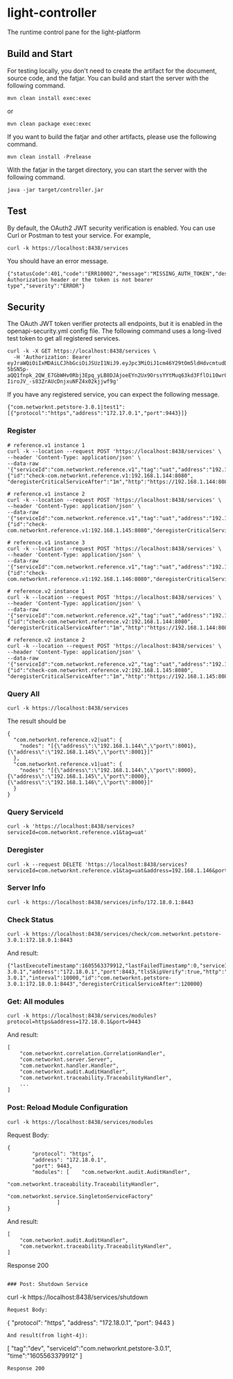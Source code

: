 # light-controller
The runtime control pane for the light-platform

## Build and Start

For testing locally, you don't need to create the artifact for the document, source code, and the fatjar. You can build and start the server with the following command.

```
mvn clean install exec:exec
```

or

```
mvn clean package exec:exec
```

If you want to build the fatjar and other artifacts, please use the following command.

```
mvn clean install -Prelease
```

With the fatjar in the target directory, you can start the server with the following command.

```
java -jar target/controller.jar
```

## Test

By default, the OAuth2 JWT security verification is enabled. You can use Curl or Postman to test your service. For example,


```
curl -k https://localhost:8438/services
```

You should have an error message. 

```
{"statusCode":401,"code":"ERR10002","message":"MISSING_AUTH_TOKEN","description":"No Authorization header or the token is not bearer type","severity":"ERROR"}
```

## Security

The OAuth JWT token verifier protects all endpoints, but it is enabled in the openapi-security.yml config file. The following command uses a long-lived test token to get all registered services.

```
curl -k -X GET https://localhost:8438/services \
  -H 'Authorization: Bearer eyJraWQiOiIxMDAiLCJhbGciOiJSUzI1NiJ9.eyJpc3MiOiJ1cm46Y29tOm5ldHdvcmtudDpvYXV0aDI6djEiLCJhdWQiOiJ1cm46Y29tLm5ldHdvcmtudCIsImV4cCI6MTk2Mjk4NTUyOCwianRpIjoiT0Y4VGFZSDRVSjNTOFZyNnJ3REdDQSIsImlhdCI6MTY0NzYyNTUyOCwibmJmIjoxNjQ3NjI1NDA4LCJ2ZXJzaW9uIjoiMS4wIiwidXNlcl9pZCI6InN0ZXZlaHVAZ21haWwuY29tIiwidXNlcl90eXBlIjoiRU1QTE9ZRUUiLCJjbGllbnRfaWQiOiJmN2Q0MjM0OC1jNjQ3LTRlZmItYTUyZC00YzU3ODc0MjFlNzMiLCJyb2xlcyI6InVzZXIgQ3RsUGx0QWRtaW4gQ3RsUGx0UmVhZCBDdGxQbHRXcml0ZSIsInNjb3BlIjpbInBvcnRhbC5yIiwicG9ydGFsLnciXX0.MIWNwUfdVsV7rjctaeugFYgzsbnolUeXsIrvOdj9bFrkM4UfShKOD3XnkOpRU2TNcp2pa2wla-5bSN5p-aQQ1fnpk_2QW_E7GbWHv0Rbj3Epq_yLB8DJAjoeEYn2Ux9OrssYYtMuq63kd3FflOi10wr01sZ47tZQleQPzCetsm2hZOZGZU8gSwBSlYXJs4bxTaYNlPnRNVEBZEgiprxyLbwssDZISTcFWBsOlCEzBKrLqeQdDXxRzp9HlZprXzq30rtuRrTfwGBC39x3miAyNbPV8dqokzCc8PzTpwC7irmGv3PoXJ-IiroJV_-s83ZrAUcDnjxuNFZ4x02kjjwf9g' 
```

If you have any registered service, you can expect the following message.

```
{"com.networknt.petstore-3.0.1|test1":[{"protocol":"https","address":"172.17.0.1","port":9443}]}
```

### Register

```
# reference.v1 instance 1
curl -k --location --request POST 'https://localhost:8438/services' \
--header 'Content-Type: application/json' \
--data-raw '{"serviceId":"com.networknt.reference.v1","tag":"uat","address":"192.168.1.144","port":8000,"check":{"id":"check-com.networknt.reference.v1:192.168.1.144:8080", "deregisterCriticalServiceAfter":"1m","http":"https://192.168.1.144:8080/health/com.networknt.reference.v1","tlsSkipVerify":true,"interval":"10s"}}'

# reference.v1 instance 2
curl -k --location --request POST 'https://localhost:8438/services' \
--header 'Content-Type: application/json' \
--data-raw '{"serviceId":"com.networknt.reference.v1","tag":"uat","address":"192.168.1.145","port":8000,"check":{"id":"check-com.networknt.reference.v1:192.168.1.145:8080","deregisterCriticalServiceAfter":"1m","http":"https://192.168.1.145:8080/health/com.networknt.reference.v1","tlsSkipVerify":true,"interval":"10s"}}'

# reference.v1 instance 3
curl -k --location --request POST 'https://localhost:8438/services' \
--header 'Content-Type: application/json' \
--data-raw '{"serviceId":"com.networknt.reference.v1","tag":"uat","address":"192.168.1.146","port":8000,"check":{"id":"check-com.networknt.reference.v1:192.168.1.146:8080","deregisterCriticalServiceAfter":"1m","http":"https://192.168.1.145:8080/health/com.networknt.reference.v1","tlsSkipVerify":true,"interval":"10s"}}'

# reference.v2 instance 1
curl -k --location --request POST 'https://localhost:8438/services' \
--header 'Content-Type: application/json' \
--data-raw '{"serviceId":"com.networknt.reference.v2","tag":"uat","address":"192.168.1.144","port":8001,"check":{"id":"check-com.networknt.reference.v2:192.168.1.144:8080", "deregisterCriticalServiceAfter":"1m","http":"https://192.168.1.144:8080/health/com.networknt.reference.v1","tlsSkipVerify":true,"interval":"10s"}}'

# reference.v2 instance 2
curl -k --location --request POST 'https://localhost:8438/services' \
--header 'Content-Type: application/json' \
--data-raw '{"serviceId":"com.networknt.reference.v2","tag":"uat","address":"192.168.1.145","port":8001,"check":{"id":"check-com.networknt.reference.v2:192.168.1.145:8080", "deregisterCriticalServiceAfter":"1m","http":"https://192.168.1.145:8080/health/com.networknt.reference.v1","tlsSkipVerify":true,"interval":"10s"}}'

```

### Query All

```
curl -k https://localhost:8438/services
```

The result should be 

```
{
  "com.networknt.reference.v2|uat": {
    "nodes": "[{\"address\":\"192.168.1.144\",\"port\":8001},{\"address\":\"192.168.1.145\",\"port\":8001}]"
  },
  "com.networknt.reference.v1|uat": {
    "nodes": "[{\"address\":\"192.168.1.144\",\"port\":8000},{\"address\":\"192.168.1.145\",\"port\":8000},{\"address\":\"192.168.1.146\",\"port\":8000}]"
  }
}
```

### Query ServiceId

```
curl -k 'https://localhost:8438/services?serviceId=com.networknt.reference.v1&tag=uat'
```

### Deregister

```
curl -k --request DELETE 'https://localhost:8438/services?serviceId=com.networknt.reference.v1&tag=uat&address=192.168.1.146&port=8000'
```

### Server Info


```
curl -k https://localhost:8438/services/info/172.18.0.1:8443
```

### Check Status

```
curl -k https://localhost:8438/services/check/com.networknt.petstore-3.0.1:172.18.0.1:8443
```

And result:

```
{"lastExecuteTimestamp":1605563379912,"lastFailedTimestamp":0,"serviceId":"com.networknt.petstore-3.0.1","address":"172.18.0.1","port":8443,"tlsSkipVerify":true,"http":"https://172.18.0.1:8443/health/com.networknt.petstore-3.0.1","interval":10000,"id":"com.networknt.petstore-3.0.1:172.18.0.1:8443","deregisterCriticalServiceAfter":120000}
```
### Get: All modules

```
curl -k https://localhost:8438/services/modules?protocol=https&address=172.18.0.1&port=9443
```

And result:

```
[
    "com.networknt.correlation.CorrelationHandler",
    "com.networknt.server.Server",
    "com.networknt.handler.Handler",
    "com.networknt.audit.AuditHandler",
    "com.networknt.traceability.TraceabilityHandler",
    ...
]
```

### Post: Reload Module Configuration

```
curl -k https://localhost:8438/services/modules
```
Request Body:
```
{
		"protocol": "https",
        "address": "172.18.0.1",
        "port": 9443,
		"modules": [	"com.networknt.audit.AuditHandler",
					    "com.networknt.traceability.TraceabilityHandler",
					    "com.networknt.service.SingletonServiceFactory"
				]
}
```

And result:

```
[
    "com.networknt.audit.AuditHandler",
    "com.networknt.traceability.TraceabilityHandler",
]
```
Response 200
```

### Post: Shutdown Service
```
curl -k https://localhost:8438/services/shutdown
```
Request Body:
```
{
		"protocol": "https",
        "address": "172.18.0.1",
        "port": 9443
}
```
And result(from light-4j):

```
[
    "tag":"dev",
    "serviceId":"com.networknt.petstore-3.0.1",
	 "time":"1605563379912"
]
```
Response 200
```

